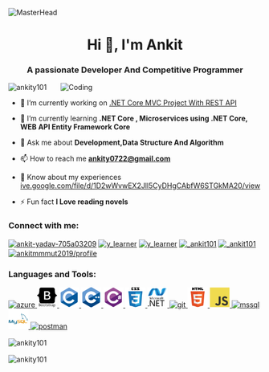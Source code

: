 ![MasterHead](https://t4.ftcdn.net/jpg/02/78/37/47/360_F_278374738_ypRn0utOVnebuhmpSrDiwkzFsdqEm0aa.jpg)
<h1 align="center">Hi 👋, I'm Ankit</h1>
<h3 align="center">A passionate Developer And Competitive Programmer</h3>
<img align="right" alt="Coding" width="400" src="https://encrypted-tbn0.gstatic.com/images?q=tbn:ANd9GcT45hqCJfCrxTq2uRKOXPCctXdt8RHAPRmn6w&usqp=CAU">

<p align="left"> <img src="https://komarev.com/ghpvc/?username=ankity101&label=Profile%20views&color=0e75b6&style=flat" alt="ankity101" /> </p>

- 🔭 I’m currently working on [.NET Core MVC Project With REST API](https://github.com/ankity101/ShopiWebSln)

- 🌱 I’m currently learning **.NET Core , Microservices using .NET Core, WEB API Entity Framework Core**

- 💬 Ask me about **Development,Data Structure And Algorithm**

- 📫 How to reach me **ankity0722@gmail.com**

- 📄 Know about my experiences [ive.google.com/file/d/1D2wWvwEX2Jll5CyDHgCAbfW6STGkMA20/view](ive.google.com/file/d/1D2wWvwEX2Jll5CyDHgCAbfW6STGkMA20/view)

- ⚡ Fun fact **I Love reading novels**

<h3 align="left">Connect with me:</h3>
<p align="left">
<a href="https://linkedin.com/in/ankit-yadav-705a03209" target="blank"><img align="center" src="https://raw.githubusercontent.com/rahuldkjain/github-profile-readme-generator/master/src/images/icons/Social/linked-in-alt.svg" alt="ankit-yadav-705a03209" height="30" width="40" /></a>
<a href="https://www.codechef.com/users/y_learner" target="blank"><img align="center" src="https://cdn.jsdelivr.net/npm/simple-icons@3.1.0/icons/codechef.svg" alt="y_learner" height="30" width="40" /></a>
<a href="https://www.hackerrank.com/y_learner" target="blank"><img align="center" src="https://raw.githubusercontent.com/rahuldkjain/github-profile-readme-generator/master/src/images/icons/Social/hackerrank.svg" alt="y_learner" height="30" width="40" /></a>
<a href="https://codeforces.com/profile/_ankit101" target="blank"><img align="center" src="https://raw.githubusercontent.com/rahuldkjain/github-profile-readme-generator/master/src/images/icons/Social/codeforces.svg" alt="_ankit101" height="30" width="40" /></a>
<a href="https://www.leetcode.com/_ankit101" target="blank"><img align="center" src="https://raw.githubusercontent.com/rahuldkjain/github-profile-readme-generator/master/src/images/icons/Social/leet-code.svg" alt="_ankit101" height="30" width="40" /></a>
<a href="https://auth.geeksforgeeks.org/user/ankitmmmut2019/profile" target="blank"><img align="center" src="https://raw.githubusercontent.com/rahuldkjain/github-profile-readme-generator/master/src/images/icons/Social/geeks-for-geeks.svg" alt="ankitmmmut2019/profile" height="30" width="40" /></a>
</p>

<h3 align="left">Languages and Tools:</h3>
<p align="left"> <a href="https://azure.microsoft.com/en-in/" target="_blank" rel="noreferrer"> <img src="https://www.vectorlogo.zone/logos/microsoft_azure/microsoft_azure-icon.svg" alt="azure" width="40" height="40"/> </a> <a href="https://getbootstrap.com" target="_blank" rel="noreferrer"> <img src="https://raw.githubusercontent.com/devicons/devicon/master/icons/bootstrap/bootstrap-plain-wordmark.svg" alt="bootstrap" width="40" height="40"/> </a> <a href="https://www.cprogramming.com/" target="_blank" rel="noreferrer"> <img src="https://raw.githubusercontent.com/devicons/devicon/master/icons/c/c-original.svg" alt="c" width="40" height="40"/> </a> <a href="https://www.w3schools.com/cpp/" target="_blank" rel="noreferrer"> <img src="https://raw.githubusercontent.com/devicons/devicon/master/icons/cplusplus/cplusplus-original.svg" alt="cplusplus" width="40" height="40"/> </a> <a href="https://www.w3schools.com/cs/" target="_blank" rel="noreferrer"> <img src="https://raw.githubusercontent.com/devicons/devicon/master/icons/csharp/csharp-original.svg" alt="csharp" width="40" height="40"/> </a> <a href="https://www.w3schools.com/css/" target="_blank" rel="noreferrer"> <img src="https://raw.githubusercontent.com/devicons/devicon/master/icons/css3/css3-original-wordmark.svg" alt="css3" width="40" height="40"/> </a> <a href="https://dotnet.microsoft.com/" target="_blank" rel="noreferrer"> <img src="https://raw.githubusercontent.com/devicons/devicon/master/icons/dot-net/dot-net-original-wordmark.svg" alt="dotnet" width="40" height="40"/> </a> <a href="https://git-scm.com/" target="_blank" rel="noreferrer"> <img src="https://www.vectorlogo.zone/logos/git-scm/git-scm-icon.svg" alt="git" width="40" height="40"/> </a> <a href="https://www.w3.org/html/" target="_blank" rel="noreferrer"> <img src="https://raw.githubusercontent.com/devicons/devicon/master/icons/html5/html5-original-wordmark.svg" alt="html5" width="40" height="40"/> </a> <a href="https://developer.mozilla.org/en-US/docs/Web/JavaScript" target="_blank" rel="noreferrer"> <img src="https://raw.githubusercontent.com/devicons/devicon/master/icons/javascript/javascript-original.svg" alt="javascript" width="40" height="40"/> </a> <a href="https://www.microsoft.com/en-us/sql-server" target="_blank" rel="noreferrer"> <img src="https://www.svgrepo.com/show/303229/microsoft-sql-server-logo.svg" alt="mssql" width="40" height="40"/> </a> <a href="https://www.mysql.com/" target="_blank" rel="noreferrer"> <img src="https://raw.githubusercontent.com/devicons/devicon/master/icons/mysql/mysql-original-wordmark.svg" alt="mysql" width="40" height="40"/> </a> <a href="https://postman.com" target="_blank" rel="noreferrer"> <img src="https://www.vectorlogo.zone/logos/getpostman/getpostman-icon.svg" alt="postman" width="40" height="40"/> </a> </p>

<p><img align="center" src="https://github-readme-stats.vercel.app/api/top-langs?username=ankity101&show_icons=true&locale=en&layout=compact" alt="ankity101" /></p>

<p><img align="center" src="https://github-readme-streak-stats.herokuapp.com/?user=ankity101&" alt="ankity101" /></p>
